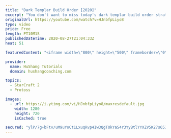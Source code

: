 ```yaml
---
title: "Dark Templar Build Order [2020]"
excerpt: "You don't want to miss today's dark templar build order strategy guide! We're learning a dark templar build order(dt rush)! This strategy/build is for the Protoss vs Terran matchup and get's your dark templar (DT) out by 4:30 IN YOUR OPPONENTS BASE by using a warp prism which we sneak out across the"
originalUrl: https://youtube.com/watch?v=HJnbfpLiyo8
type: video
price: Free
length: PT10M1S
publishedDateTime: 2020-08-27T21:04:33Z
heat: 51

featuredContent: "<iframe width=\"800\" height=\"500\" frameborder=\"0\" src=\"https://www.youtube.com/embed/HJnbfpLiyo8\" allow=\"accelerometer; autoplay; encrypted-media; gyroscope; picture-in-picture\" allowfullscreen></iframe>"

provider:
  name: HuShang Tutorials
  domain: hushangcoaching.com

topics:
  - StarCraft 2
  - Protoss

images:
  - url: https://i.ytimg.com/vi/HJnbfpLiyo8/maxresdefault.jpg
    width: 1280
    height: 720
    isCached: true

secured: "ylP/7g+bFtv/uM9uYoCt1LxuqRvp4Iw3QgTOkYaS4r3YyBtlYYXZV5K27s651D/I46fPPjwLqzDtApjvxiF/OpzWRZkp/O5b0naTz+iTFMTn78xk5MzDFI1GollHt2wsp5ASgKlhLxMcDwZY2Z+C4Crd0+6k2QGHm/z+D1eR9n0P4K6fOu5cI37M4oTu4KZVOgSG81CRgDXBq6nRtruIKT6PeBdTN9sRuuq5obpFk9XPmt2TOnDRlIZmxWDo6CiiW2ehpGHVcUlDYNIe3Oy6yDwG65ei9ge6vLGSbEEMpQaE0M8mIhGOXDeMp6e0GPR3QP0goa7y5iFc0xtXrOSaDzNfkg8+PZwCU23n1Y+DlU4B0neCS6+KdbAfzfU7pQiTuziw+HVedbWbkyWY7CuXdP+WkLIZkKQUaejTThVdiJc=;21ntBQ1M50RNFGLTXaGRBA=="
---
```


